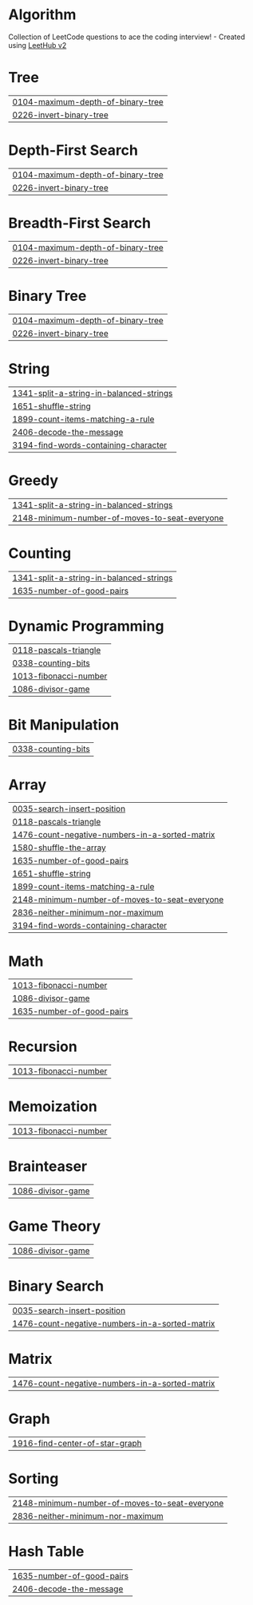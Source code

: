 # Algorithm
Collection of LeetCode questions to ace the coding interview! - Created using [LeetHub v2](https://github.com/arunbhardwaj/LeetHub-2.0)


# Tree
|  |
| ------- |
| [0104-maximum-depth-of-binary-tree](https://github.com/njy622/Algorithm/tree/master/0104-maximum-depth-of-binary-tree) |
| [0226-invert-binary-tree](https://github.com/njy622/Algorithm/tree/master/0226-invert-binary-tree) |
# Depth-First Search
|  |
| ------- |
| [0104-maximum-depth-of-binary-tree](https://github.com/njy622/Algorithm/tree/master/0104-maximum-depth-of-binary-tree) |
| [0226-invert-binary-tree](https://github.com/njy622/Algorithm/tree/master/0226-invert-binary-tree) |
# Breadth-First Search
|  |
| ------- |
| [0104-maximum-depth-of-binary-tree](https://github.com/njy622/Algorithm/tree/master/0104-maximum-depth-of-binary-tree) |
| [0226-invert-binary-tree](https://github.com/njy622/Algorithm/tree/master/0226-invert-binary-tree) |
# Binary Tree
|  |
| ------- |
| [0104-maximum-depth-of-binary-tree](https://github.com/njy622/Algorithm/tree/master/0104-maximum-depth-of-binary-tree) |
| [0226-invert-binary-tree](https://github.com/njy622/Algorithm/tree/master/0226-invert-binary-tree) |
# String
|  |
| ------- |
| [1341-split-a-string-in-balanced-strings](https://github.com/njy622/Algorithm/tree/master/1341-split-a-string-in-balanced-strings) |
| [1651-shuffle-string](https://github.com/njy622/Algorithm/tree/master/1651-shuffle-string) |
| [1899-count-items-matching-a-rule](https://github.com/njy622/Algorithm/tree/master/1899-count-items-matching-a-rule) |
| [2406-decode-the-message](https://github.com/njy622/Algorithm/tree/master/2406-decode-the-message) |
| [3194-find-words-containing-character](https://github.com/njy622/Algorithm/tree/master/3194-find-words-containing-character) |
# Greedy
|  |
| ------- |
| [1341-split-a-string-in-balanced-strings](https://github.com/njy622/Algorithm/tree/master/1341-split-a-string-in-balanced-strings) |
| [2148-minimum-number-of-moves-to-seat-everyone](https://github.com/njy622/Algorithm/tree/master/2148-minimum-number-of-moves-to-seat-everyone) |
# Counting
|  |
| ------- |
| [1341-split-a-string-in-balanced-strings](https://github.com/njy622/Algorithm/tree/master/1341-split-a-string-in-balanced-strings) |
| [1635-number-of-good-pairs](https://github.com/njy622/Algorithm/tree/master/1635-number-of-good-pairs) |
# Dynamic Programming
|  |
| ------- |
| [0118-pascals-triangle](https://github.com/njy622/Algorithm/tree/master/0118-pascals-triangle) |
| [0338-counting-bits](https://github.com/njy622/Algorithm/tree/master/0338-counting-bits) |
| [1013-fibonacci-number](https://github.com/njy622/Algorithm/tree/master/1013-fibonacci-number) |
| [1086-divisor-game](https://github.com/njy622/Algorithm/tree/master/1086-divisor-game) |
# Bit Manipulation
|  |
| ------- |
| [0338-counting-bits](https://github.com/njy622/Algorithm/tree/master/0338-counting-bits) |
# Array
|  |
| ------- |
| [0035-search-insert-position](https://github.com/njy622/Algorithm/tree/master/0035-search-insert-position) |
| [0118-pascals-triangle](https://github.com/njy622/Algorithm/tree/master/0118-pascals-triangle) |
| [1476-count-negative-numbers-in-a-sorted-matrix](https://github.com/njy622/Algorithm/tree/master/1476-count-negative-numbers-in-a-sorted-matrix) |
| [1580-shuffle-the-array](https://github.com/njy622/Algorithm/tree/master/1580-shuffle-the-array) |
| [1635-number-of-good-pairs](https://github.com/njy622/Algorithm/tree/master/1635-number-of-good-pairs) |
| [1651-shuffle-string](https://github.com/njy622/Algorithm/tree/master/1651-shuffle-string) |
| [1899-count-items-matching-a-rule](https://github.com/njy622/Algorithm/tree/master/1899-count-items-matching-a-rule) |
| [2148-minimum-number-of-moves-to-seat-everyone](https://github.com/njy622/Algorithm/tree/master/2148-minimum-number-of-moves-to-seat-everyone) |
| [2836-neither-minimum-nor-maximum](https://github.com/njy622/Algorithm/tree/master/2836-neither-minimum-nor-maximum) |
| [3194-find-words-containing-character](https://github.com/njy622/Algorithm/tree/master/3194-find-words-containing-character) |
# Math
|  |
| ------- |
| [1013-fibonacci-number](https://github.com/njy622/Algorithm/tree/master/1013-fibonacci-number) |
| [1086-divisor-game](https://github.com/njy622/Algorithm/tree/master/1086-divisor-game) |
| [1635-number-of-good-pairs](https://github.com/njy622/Algorithm/tree/master/1635-number-of-good-pairs) |
# Recursion
|  |
| ------- |
| [1013-fibonacci-number](https://github.com/njy622/Algorithm/tree/master/1013-fibonacci-number) |
# Memoization
|  |
| ------- |
| [1013-fibonacci-number](https://github.com/njy622/Algorithm/tree/master/1013-fibonacci-number) |
# Brainteaser
|  |
| ------- |
| [1086-divisor-game](https://github.com/njy622/Algorithm/tree/master/1086-divisor-game) |
# Game Theory
|  |
| ------- |
| [1086-divisor-game](https://github.com/njy622/Algorithm/tree/master/1086-divisor-game) |
# Binary Search
|  |
| ------- |
| [0035-search-insert-position](https://github.com/njy622/Algorithm/tree/master/0035-search-insert-position) |
| [1476-count-negative-numbers-in-a-sorted-matrix](https://github.com/njy622/Algorithm/tree/master/1476-count-negative-numbers-in-a-sorted-matrix) |
# Matrix
|  |
| ------- |
| [1476-count-negative-numbers-in-a-sorted-matrix](https://github.com/njy622/Algorithm/tree/master/1476-count-negative-numbers-in-a-sorted-matrix) |
# Graph
|  |
| ------- |
| [1916-find-center-of-star-graph](https://github.com/njy622/Algorithm/tree/master/1916-find-center-of-star-graph) |
# Sorting
|  |
| ------- |
| [2148-minimum-number-of-moves-to-seat-everyone](https://github.com/njy622/Algorithm/tree/master/2148-minimum-number-of-moves-to-seat-everyone) |
| [2836-neither-minimum-nor-maximum](https://github.com/njy622/Algorithm/tree/master/2836-neither-minimum-nor-maximum) |
# Hash Table
|  |
| ------- |
| [1635-number-of-good-pairs](https://github.com/njy622/Algorithm/tree/master/1635-number-of-good-pairs) |
| [2406-decode-the-message](https://github.com/njy622/Algorithm/tree/master/2406-decode-the-message) |